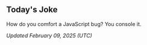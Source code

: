 ## Today's Joke
How do you comfort a JavaScript bug? You console it.

*Updated February 09, 2025 (UTC)*
